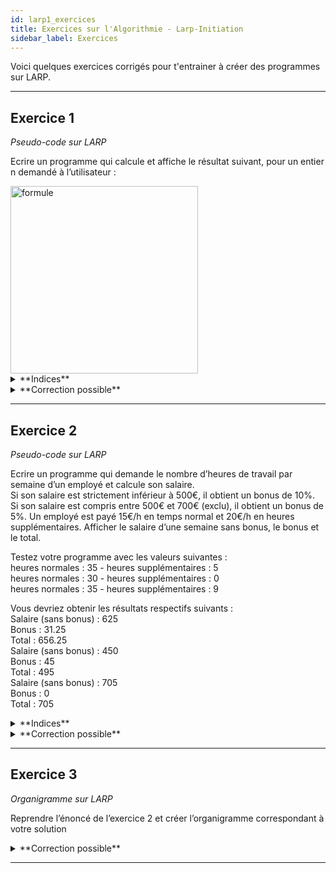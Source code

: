 ```yaml
---
id: larp1_exercices
title: Exercices sur l'Algorithmie - Larp-Initiation
sidebar_label: Exercices
---
```


Voici quelques exercices corrigés pour t'entrainer à créer des programmes sur LARP.

---

## Exercice 1

_Pseudo-code sur LARP_

Ecrire un programme qui calcule et affiche le résultat suivant, pour un entier n demandé à l’utilisateur :

<img src="./assets/larp_1_exercice_1.png" alt="formule" width="300"/>

<details>
<summary>**Indices**</summary>

Tester d’abord à la main pour des petites valeurs de n (n=2, n=3, ...).  
A chaque itération de boucle, utiliser le résultat précédent.

Pour information :
Dans LARP, la boucle FOR s’arrête jusqu’à une valeur incluse.  
Exemple : POUR i=1 JUSQU’A 3 → la boucle sera exécutée 3 fois et non 2

</details>

<details>
<summary>**Correction possible**</summary>

- Correction 1:
  ![formule](./assets/larp_1_exercice_2.png)

[<img src="http://i3.ytimg.com/vi/9SZ9GvubtIQ/maxresdefault.jpg">](https://www.youtube.com/watch?v=9SZ9GvubtIQ)

- Correction 2:
  ![formule](./assets/larp_1_exercice_3.png)

[<img src="http://i3.ytimg.com/vi/A9mR8zHRHlc/hqdefault.jpg">](https://www.youtube.com/watch?v=A9mR8zHRHlc)

</details>

---

## Exercice 2

_Pseudo-code sur LARP_

Ecrire un programme qui demande le nombre d’heures de travail par semaine d’un employé et calcule son salaire.  
Si son salaire est strictement inférieur à 500€, il obtient un bonus de 10%.  
Si son salaire est compris entre 500€ et 700€ (exclu), il obtient un bonus de 5%.
Un employé est payé 15€/h en temps normal et 20€/h en heures supplémentaires.
Afficher le salaire d’une semaine sans bonus, le bonus et le total.

Testez votre programme avec les valeurs suivantes :  
heures normales : 35 - heures supplémentaires : 5  
heures normales : 30 - heures supplémentaires : 0  
heures normales : 35 - heures supplémentaires : 9

Vous devriez obtenir les résultats respectifs suivants :  
Salaire (sans bonus) : 625  
Bonus : 31.25  
Total : 656.25  
Salaire (sans bonus) : 450  
Bonus : 45  
Total : 495  
Salaire (sans bonus) : 705  
Bonus : 0  
Total : 705

<details>
<summary>**Indices**</summary>

D’abord demander le nombre d’heures, calculer le salaire puis le bonus en fonction des 3 cas différents.
Ne pas oublier d’affecter une valeur au bonus dans le cas où le salaire est supérieur à 700€

</details>

<details>
<summary>**Correction possible**</summary>

- Correction 1:
  ![formule](./assets/larp_1_exercice_4.png)

[<img src="http://i3.ytimg.com/vi/8jM6vsHafxo/maxresdefault.jpg">](https://www.youtube.com/watch?v=8jM6vsHafxo)

- Correction 2:
  ![formule](./assets/larp_1_exercice_5.png)

[<img src="http://i3.ytimg.com/vi/rDlNqN2s2F4/maxresdefault.jpg">](https://www.youtube.com/watch?v=rDlNqN2s2F4)

</details>

---

## Exercice 3

_Organigramme sur LARP_

Reprendre l’énoncé de l’exercice 2 et créer l’organigramme correspondant à votre solution

<details>
<summary>**Correction possible**</summary>

- Correction 1:

<img src="./assets/larp_1_exercice_6.png" alt="formule" width="600"/>

[http://i3.ytimg.com/vi/wJUMNqDVQwM/hqdefault.jpg](https://www.youtube.com/watch?v=wJUMNqDVQwM)

- Correction 2:

<img src="./assets/larp_1_exercice_7.png" alt="formule" width="600"/>

</details>

---
